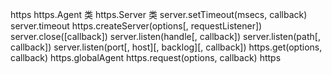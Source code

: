 https
https.Agent 类
https.Server 类
server.setTimeout(msecs, callback)
server.timeout
https.createServer(options[, requestListener])
server.close([callback])
server.listen(handle[, callback])
server.listen(path[, callback])
server.listen(port[, host][, backlog][, callback])
https.get(options, callback)
https.globalAgent
https.request(options, callback)
https